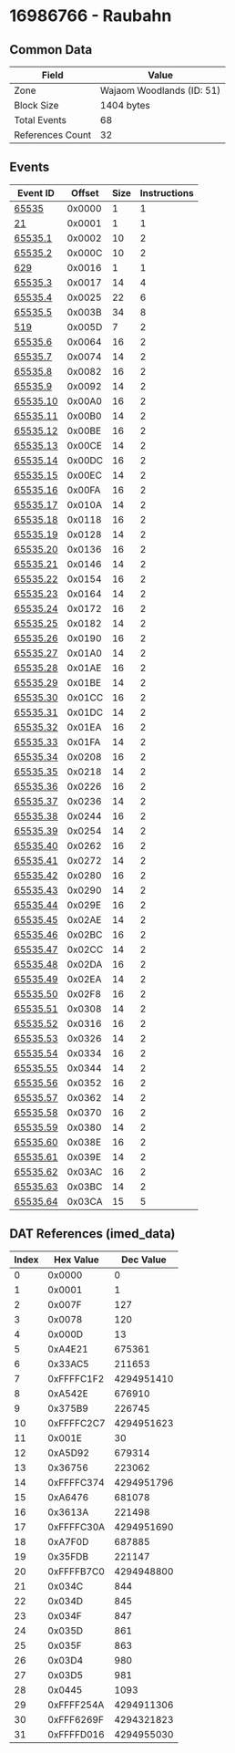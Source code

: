# 16986766 - Raubahn

## Common Data

| Field            | Value                     |
|------------------|---------------------------|
| Zone             | Wajaom Woodlands (ID: 51) |
| Block Size       | 1404 bytes                |
| Total Events     | 68                        |
| References Count | 32                        |

## Events

| Event ID                  | Offset   |   Size |   Instructions |
|---------------------------|----------|--------|----------------|
| [65535](./65535.md)       | 0x0000   |      1 |              1 |
| [21](./21.md)             | 0x0001   |      1 |              1 |
| [65535.1](./65535.1.md)   | 0x0002   |     10 |              2 |
| [65535.2](./65535.2.md)   | 0x000C   |     10 |              2 |
| [629](./629.md)           | 0x0016   |      1 |              1 |
| [65535.3](./65535.3.md)   | 0x0017   |     14 |              4 |
| [65535.4](./65535.4.md)   | 0x0025   |     22 |              6 |
| [65535.5](./65535.5.md)   | 0x003B   |     34 |              8 |
| [519](./519.md)           | 0x005D   |      7 |              2 |
| [65535.6](./65535.6.md)   | 0x0064   |     16 |              2 |
| [65535.7](./65535.7.md)   | 0x0074   |     14 |              2 |
| [65535.8](./65535.8.md)   | 0x0082   |     16 |              2 |
| [65535.9](./65535.9.md)   | 0x0092   |     14 |              2 |
| [65535.10](./65535.10.md) | 0x00A0   |     16 |              2 |
| [65535.11](./65535.11.md) | 0x00B0   |     14 |              2 |
| [65535.12](./65535.12.md) | 0x00BE   |     16 |              2 |
| [65535.13](./65535.13.md) | 0x00CE   |     14 |              2 |
| [65535.14](./65535.14.md) | 0x00DC   |     16 |              2 |
| [65535.15](./65535.15.md) | 0x00EC   |     14 |              2 |
| [65535.16](./65535.16.md) | 0x00FA   |     16 |              2 |
| [65535.17](./65535.17.md) | 0x010A   |     14 |              2 |
| [65535.18](./65535.18.md) | 0x0118   |     16 |              2 |
| [65535.19](./65535.19.md) | 0x0128   |     14 |              2 |
| [65535.20](./65535.20.md) | 0x0136   |     16 |              2 |
| [65535.21](./65535.21.md) | 0x0146   |     14 |              2 |
| [65535.22](./65535.22.md) | 0x0154   |     16 |              2 |
| [65535.23](./65535.23.md) | 0x0164   |     14 |              2 |
| [65535.24](./65535.24.md) | 0x0172   |     16 |              2 |
| [65535.25](./65535.25.md) | 0x0182   |     14 |              2 |
| [65535.26](./65535.26.md) | 0x0190   |     16 |              2 |
| [65535.27](./65535.27.md) | 0x01A0   |     14 |              2 |
| [65535.28](./65535.28.md) | 0x01AE   |     16 |              2 |
| [65535.29](./65535.29.md) | 0x01BE   |     14 |              2 |
| [65535.30](./65535.30.md) | 0x01CC   |     16 |              2 |
| [65535.31](./65535.31.md) | 0x01DC   |     14 |              2 |
| [65535.32](./65535.32.md) | 0x01EA   |     16 |              2 |
| [65535.33](./65535.33.md) | 0x01FA   |     14 |              2 |
| [65535.34](./65535.34.md) | 0x0208   |     16 |              2 |
| [65535.35](./65535.35.md) | 0x0218   |     14 |              2 |
| [65535.36](./65535.36.md) | 0x0226   |     16 |              2 |
| [65535.37](./65535.37.md) | 0x0236   |     14 |              2 |
| [65535.38](./65535.38.md) | 0x0244   |     16 |              2 |
| [65535.39](./65535.39.md) | 0x0254   |     14 |              2 |
| [65535.40](./65535.40.md) | 0x0262   |     16 |              2 |
| [65535.41](./65535.41.md) | 0x0272   |     14 |              2 |
| [65535.42](./65535.42.md) | 0x0280   |     16 |              2 |
| [65535.43](./65535.43.md) | 0x0290   |     14 |              2 |
| [65535.44](./65535.44.md) | 0x029E   |     16 |              2 |
| [65535.45](./65535.45.md) | 0x02AE   |     14 |              2 |
| [65535.46](./65535.46.md) | 0x02BC   |     16 |              2 |
| [65535.47](./65535.47.md) | 0x02CC   |     14 |              2 |
| [65535.48](./65535.48.md) | 0x02DA   |     16 |              2 |
| [65535.49](./65535.49.md) | 0x02EA   |     14 |              2 |
| [65535.50](./65535.50.md) | 0x02F8   |     16 |              2 |
| [65535.51](./65535.51.md) | 0x0308   |     14 |              2 |
| [65535.52](./65535.52.md) | 0x0316   |     16 |              2 |
| [65535.53](./65535.53.md) | 0x0326   |     14 |              2 |
| [65535.54](./65535.54.md) | 0x0334   |     16 |              2 |
| [65535.55](./65535.55.md) | 0x0344   |     14 |              2 |
| [65535.56](./65535.56.md) | 0x0352   |     16 |              2 |
| [65535.57](./65535.57.md) | 0x0362   |     14 |              2 |
| [65535.58](./65535.58.md) | 0x0370   |     16 |              2 |
| [65535.59](./65535.59.md) | 0x0380   |     14 |              2 |
| [65535.60](./65535.60.md) | 0x038E   |     16 |              2 |
| [65535.61](./65535.61.md) | 0x039E   |     14 |              2 |
| [65535.62](./65535.62.md) | 0x03AC   |     16 |              2 |
| [65535.63](./65535.63.md) | 0x03BC   |     14 |              2 |
| [65535.64](./65535.64.md) | 0x03CA   |     15 |              5 |

## DAT References (imed_data)

|   Index | Hex Value   |   Dec Value |
|---------|-------------|-------------|
|       0 | 0x0000      |           0 |
|       1 | 0x0001      |           1 |
|       2 | 0x007F      |         127 |
|       3 | 0x0078      |         120 |
|       4 | 0x000D      |          13 |
|       5 | 0xA4E21     |      675361 |
|       6 | 0x33AC5     |      211653 |
|       7 | 0xFFFFC1F2  |  4294951410 |
|       8 | 0xA542E     |      676910 |
|       9 | 0x375B9     |      226745 |
|      10 | 0xFFFFC2C7  |  4294951623 |
|      11 | 0x001E      |          30 |
|      12 | 0xA5D92     |      679314 |
|      13 | 0x36756     |      223062 |
|      14 | 0xFFFFC374  |  4294951796 |
|      15 | 0xA6476     |      681078 |
|      16 | 0x3613A     |      221498 |
|      17 | 0xFFFFC30A  |  4294951690 |
|      18 | 0xA7F0D     |      687885 |
|      19 | 0x35FDB     |      221147 |
|      20 | 0xFFFFB7C0  |  4294948800 |
|      21 | 0x034C      |         844 |
|      22 | 0x034D      |         845 |
|      23 | 0x034F      |         847 |
|      24 | 0x035D      |         861 |
|      25 | 0x035F      |         863 |
|      26 | 0x03D4      |         980 |
|      27 | 0x03D5      |         981 |
|      28 | 0x0445      |        1093 |
|      29 | 0xFFFF254A  |  4294911306 |
|      30 | 0xFFF6269F  |  4294321823 |
|      31 | 0xFFFFD016  |  4294955030 |
